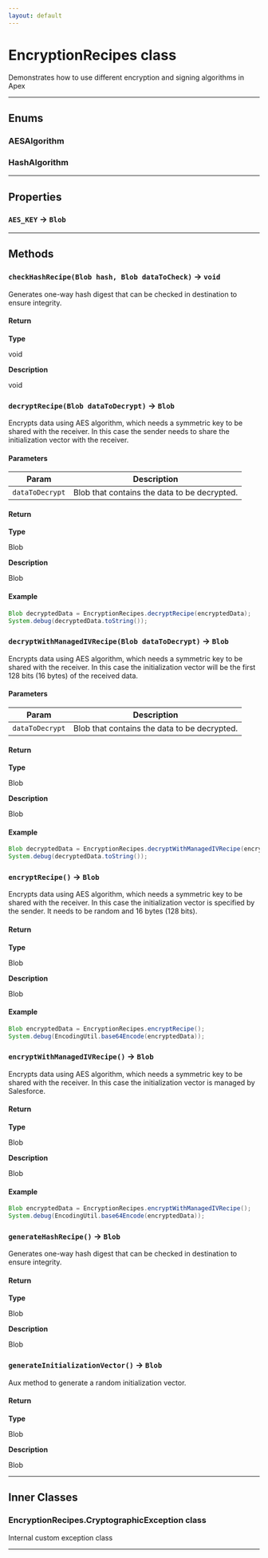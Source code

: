 ```yaml
---
layout: default
---
```

# EncryptionRecipes class

Demonstrates how to use different encryption and signing algorithms in Apex

---
## Enums
### AESAlgorithm

### HashAlgorithm

---
## Properties

### `AES_KEY` → `Blob`

---
## Methods
### `checkHashRecipe(Blob hash, Blob dataToCheck)` → `void`

Generates one-way hash digest that can be checked in destination to ensure integrity.

#### Return

**Type**

void

**Description**

void

### `decryptRecipe(Blob dataToDecrypt)` → `Blob`

Encrypts data using AES algorithm, which needs a symmetric key to be shared with the receiver. In this case the sender needs to share the initialization vector with the receiver.

#### Parameters
|Param|Description|
|-----|-----------|
|`dataToDecrypt` |  Blob that contains the data to be decrypted. |

#### Return

**Type**

Blob

**Description**

Blob

#### Example
```java
Blob decryptedData = EncryptionRecipes.decryptRecipe(encryptedData);
System.debug(decryptedData.toString());
```

### `decryptWithManagedIVRecipe(Blob dataToDecrypt)` → `Blob`

Encrypts data using AES algorithm, which needs a symmetric key to be shared with the receiver. In this case the initialization vector will be the first 128 bits (16 bytes) of the received data.

#### Parameters
|Param|Description|
|-----|-----------|
|`dataToDecrypt` |  Blob that contains the data to be decrypted. |

#### Return

**Type**

Blob

**Description**

Blob

#### Example
```java
Blob decryptedData = EncryptionRecipes.decryptWithManagedIVRecipe(encryptedData);
System.debug(decryptedData.toString());
```

### `encryptRecipe()` → `Blob`

Encrypts data using AES algorithm, which needs a symmetric key to be shared with the receiver. In this case the initialization vector is specified by the sender. It needs to be random and 16 bytes (128 bits).

#### Return

**Type**

Blob

**Description**

Blob

#### Example
```java
Blob encryptedData = EncryptionRecipes.encryptRecipe();
System.debug(EncodingUtil.base64Encode(encryptedData));
```

### `encryptWithManagedIVRecipe()` → `Blob`

Encrypts data using AES algorithm, which needs a symmetric key to be shared with the receiver. In this case the initialization vector is managed by Salesforce.

#### Return

**Type**

Blob

**Description**

Blob

#### Example
```java
Blob encryptedData = EncryptionRecipes.encryptWithManagedIVRecipe();
System.debug(EncodingUtil.base64Encode(encryptedData));
```

### `generateHashRecipe()` → `Blob`

Generates one-way hash digest that can be checked in destination to ensure integrity.

#### Return

**Type**

Blob

**Description**

Blob

### `generateInitializationVector()` → `Blob`

Aux method to generate a random initialization vector.

#### Return

**Type**

Blob

**Description**

Blob

---
## Inner Classes

### EncryptionRecipes.CryptographicException class

Internal custom exception class

---
